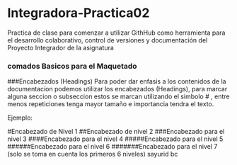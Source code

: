 # Integradora-Practica02
Practica de clase para comenzar a utilizar GithHub como herramienta para el desarrollo colaborativo, control de versiones y documentación del Proyecto Integrador de la asignatura 

### comados Basicos para el Maquetado 

###Encabezados (Headings)
Para poder dar enfasis a los contenidos de la documentacion podemos utilizar los encabezados (Headings),
para marcar alguna seccion o subseccion estos se marcan utilizando el simbolo # , entre menos repeticiones tenga mayor tamaño e  importancia tendra el texto. 

Ejemplo:

#Encabezado de Nivel 1
##Encabezado de nivel 2
###Encabezado para el nivel 3
####Encabezado para el nivel 4 
#####Encabezado para el nivel 5 
######Encabezado para el nivel 6 
#######Encabezado para el nivel 7 (solo se toma en cuenta los primeros 6 niveles) 
sayurid bc
